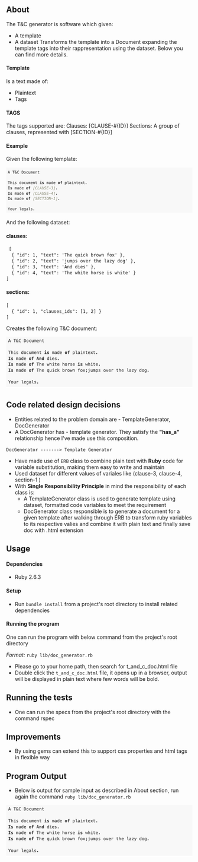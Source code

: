 ## About
The T&C generator is software which given:
- A template
- A dataset
Transforms the template into a Document expanding the template tags into their rappresentation using the dataset. Below you can find more details.
#### Template
Is a text made of: 
- Plaintext
- Tags

#### TAGS
The tags supported are:
Clauses: [CLAUSE-#{ID}]
Sections: A group of clauses, represented with [SECTION-#{ID}]

#### Example
Given the following template:

![Composition](images/input.png)

And the following dataset:
#### clauses:
```
 [
  { "id": 1, "text": 'The quick brown fox' },
  { "id": 2, "text": 'jumps over the lazy dog' },
  { "id": 3, "text": 'And dies' },
  { "id": 4, "text": 'The white horse is white' }
]
```
#### sections:
```
[
  { "id": 1, "clauses_ids": [1, 2] }
]
```

Creates the following T&C document:

![Composition](images/output.png)

## Code related design decisions
* Entities related to the problem domain are - TemplateGenerator, DocGenerator
* A DocGenerator has - template generator. They satisfy the **"has_a"** relationship hence I've made use this composition.
```
DocGenerator -------> Template Generator
```
* Have made use of `ERB` class to combine plain text with **Ruby** code for variable substitution, making them easy to write and maintain 
* Used dataset for different values of variales like (clause-3, clause-4, section-1 )
* With **Single Responsibility Principle** in mind the responsibility of each class is:
  * A TemplateGenerator class is used to generate template using dataset, formatted code variables to meet the requirement
  * DocGenerator class responsible is to generate a document for a given template after walking through ERB to transform ruby variables to its respective valies and combine it with plain text and finally save doc with .html extension

## Usage

 #### Dependencies
   * Ruby 2.6.3

 #### Setup
   * Run `bundle install` from a project's root directory to install related dependencies 

 #### Running the program
 One can run the program with below command from the project's root directory

 *Format:*
 `ruby lib/doc_generator.rb` 
   * Please go to your home path, then search for t_and_c_doc.html file
   * Double click the `t_and_c_doc.html` file, it opens up in a browser, output will be displayed in plain text where few words will be bold. 

## Running the tests
  * One can run the specs from the project's root directory with the command rspec
  
## Improvements
  * By using gems can extend this to support css properties and html tags in flexible way 

## Program Output
  * Below is output for sample input as described in About section, run again the command `ruby lib/doc_generator.rb`

  ![Composition](images/output.png)
